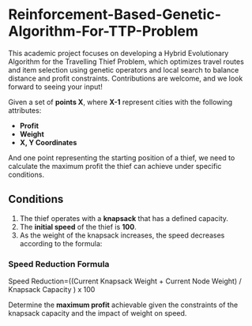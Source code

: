 # Reinforcement-Based-Genetic-Algorithm-For-TTP-Problem

This academic project focuses on developing a Hybrid Evolutionary Algorithm for the Travelling Thief Problem, which optimizes travel routes and item selection using genetic operators and local search to balance distance and profit constraints. Contributions are welcome, and we look forward to seeing your input!

Given a set of **points X**, where **X-1** represent cities with the following attributes:

- **Profit**
- **Weight**
- **X, Y Coordinates**

And one point representing the starting position of a thief, we need to calculate the maximum profit the thief can achieve under specific conditions.

## Conditions

1. The thief operates with a **knapsack** that has a defined capacity.
2. The **initial speed** of the thief is **100**.
3. As the weight of the knapsack increases, the speed decreases according to the formula:

### Speed Reduction Formula

Speed Reduction=((Current Knapsack Weight + Current Node Weight) / Knapsack Capacity )  x 100

Determine the **maximum profit** achievable given the constraints of the knapsack capacity and the impact of weight on speed.

